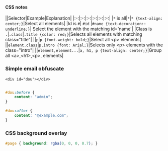 #### CSS notes

||Selector|Example|Explanation|
|:-:|:-:|:-:|:-:|:-:|:-:|
|```*``` is all|```*```|```* {text-align: center;}```|Select all elements|
|Id is ```#```| ```#id``` |```#name {text-decoration:: underline;}```| Select the element with the matching id='name'|
|Class is ```.```|```.class```|```.title {color: red;}```|Selects all elements with matching class="title"|
||```p```|```p {font-weight: bold;}```|Select all \<p> elements|
||```element.class```|```p.intro {font: Arial;}```|Selects only \<p> elements with the class="intro"|
||```element,element...```|```a, h1, p {text-align: center;}```|Group all \<a>,\<h1>,\<p>, elements|




### Simple email obfuscate


```<div id="dou"></div>```




```css

#dou:before {
    content: "admin";
}

#dou:after {
    content: "@example.com";
}
```

### CSS background overlay

```css
#page { background: rgba(0, 0, 0, 0.7); }
```
